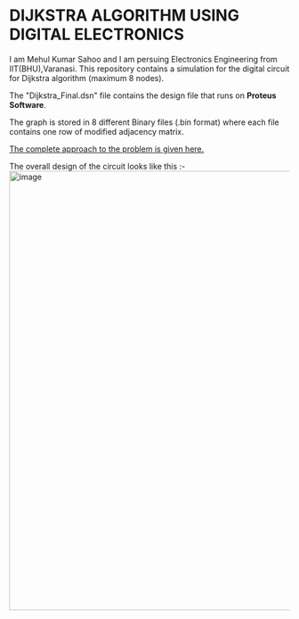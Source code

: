 # DIJKSTRA ALGORITHM USING DIGITAL ELECTRONICS

I am Mehul Kumar Sahoo and I am persuing Electronics Engineering from IIT(BHU),Varanasi. This repository contains a simulation for the digital circuit for Dijkstra algorithm (maximum 8 nodes).

The "Dijkstra_Final.dsn" file contains the design file that runs on **Proteus Software**.

The graph is stored in 8 different Binary files (.bin format) where each file contains one row of modified adjacency matrix.

[The complete approach to the problem is given here.](https://github.com/Mehul-Kumar-Sahoo/Dijkstra_Digital_Electronics/blob/main/Dijkstra%20approach.pdf)

The overall design of the circuit looks like this :-
<img width="788" alt="image" src="https://user-images.githubusercontent.com/93527557/208272530-3a1d7c98-3f2e-4de0-bad6-e506489fcad0.png">
